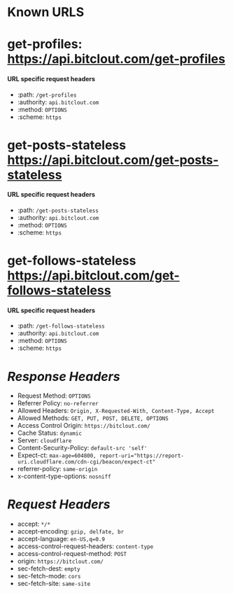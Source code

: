 # Known URLS

# get-profiles: <https://api.bitclout.com/get-profiles>

#### URL specific request headers

* :path: `/get-profiles`
* :authority: `api.bitclout.com`
* :method: `OPTIONS`
* :scheme:  `https`

# get-posts-stateless <https://api.bitclout.com/get-posts-stateless>

#### URL specific request headers

* :path: `/get-posts-stateless`
* :authority: `api.bitclout.com`
* :method: `OPTIONS`
* :scheme:  `https`
  
# get-follows-stateless <https://api.bitclout.com/get-follows-stateless>

#### URL specific request headers

* :path: `/get-follows-stateless`
* :authority: `api.bitclout.com`
* :method: `OPTIONS`
* :scheme:  `https`

# *Response Headers*

* Request Method: `OPTIONS`
* Referrer Policy: `no-referrer`
* Allowed Headers: `Origin, X-Requested-With, Content-Type, Accept`
* Allowed Methods: `GET, PUT, POST, DELETE, OPTIONS`
* Access Control Origin: `https://bitclout.com/`
* Cache Status: `dynamic`
* Server: `cloudflare`
* Content-Security-Policy: `default-src 'self'`
* Expect-ct: `max-age=604800, report-uri="https://report-uri.cloudflare.com/cdn-cgi/beacon/expect-ct"`
* referrer-policy: `same-origin`
* x-content-type-options: `nosniff`
  
# *Request Headers*


* accept: `*/*`
* accept-encoding: `gzip, delfate, br`
* accept-language: `en-US,q=0.9`
* access-control-request-headers: `content-type`
* access-control-request-method: `POST`
* origin: `https://bitclout.com/`
* sec-fetch-dest: `empty`
* sec-fetch-mode: `cors`
* sec-fetch-site: `same-site`
  
